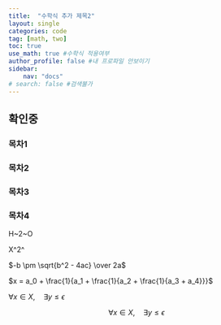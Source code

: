 ```yaml
---
title:  "수학식 추가 제목2"
layout: single
categories: code
tag: [math, two]
toc: true
use_math: true #수학식 적용여부
author_profile: false #내 프로파일 안보이기
sidebar:
    nav: "docs" 
# search: false #검색불가
---
```


## 확인중
### 목차1
### 목차2
### 목차3
### 목차4
H~2~O

X^2^

$-b \pm \sqrt{b^2 - 4ac} \over 2a$

$x = a_0 + \frac{1}{a_1 + \frac{1}{a_2 + \frac{1}{a_3 + a_4}}}$

$\forall x \in X, \quad \exists y \leq \epsilon$

$$\forall x \in X, \quad \exists y \leq \epsilon$$ 
